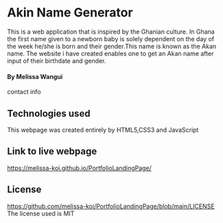 # Akin Name Generator

This is a web application that is inspired by the Ghanian culture. In Ghana the first name given to a newborn baby is solely dependent on the day of the week he/she is born and their gender.This name is known as the Akan name. The website i have created enables one to get an Akan name after input of their birthdate and gender.

#### By Melissa Wangui 
contact info
## Technologies used
This webpage was created entirely by HTML5,CSS3 and JavaScript
## Link to live webpage
<https://melissa-koi.github.io/PortfolioLandingPage/>
## License
<https://github.com/melissa-koi/PortfolioLandingPage/blob/main/LICENSE><br>
The license used is MIT
